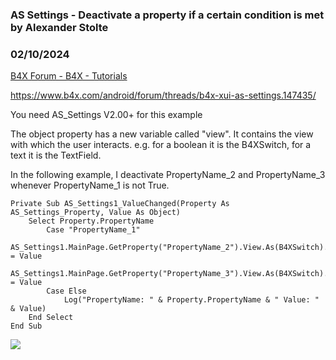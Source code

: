 ###  AS Settings - Deactivate a property if a certain condition is met by Alexander Stolte
### 02/10/2024
[B4X Forum - B4X - Tutorials](https://www.b4x.com/android/forum/threads/158498/)

<https://www.b4x.com/android/forum/threads/b4x-xui-as-settings.147435/>  
  
You need AS\_Settings V2.00+ for this example  
  
The object property has a new variable called "view". It contains the view with which the user interacts. e.g. for a boolean it is the B4XSwitch, for a text it is the TextField.  
  
In the following example, I deactivate PropertyName\_2 and PropertyName\_3 whenever PropertyName\_1 is not True.  
  

```B4X
Private Sub AS_Settings1_ValueChanged(Property As AS_Settings_Property, Value As Object)  
    Select Property.PropertyName  
        Case "PropertyName_1"  
            AS_Settings1.MainPage.GetProperty("PropertyName_2").View.As(B4XSwitch).Enabled = Value  
            AS_Settings1.MainPage.GetProperty("PropertyName_3").View.As(B4XSwitch).Enabled = Value  
        Case Else  
            Log("PropertyName: " & Property.PropertyName & " Value: " & Value)  
    End Select  
End Sub
```

  
  
![](https://www.b4x.com/android/forum/attachments/149412)